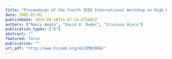 ```yaml
---
title: "Proceedings of the Fourth IEEE International Workshop on High Performance Computational Biology (HiCOMB 2005), Denver, CO, April 2005."
date: 2005-01-01
publishDate: 2019-09-18T11:07:24.675607Z
authors: ["Nancy Amato", "David A. Bader", "Srinivas Aluru"]
publication_types: ["0"]
abstract: ""
featured: false
publication: ""
url_pdf: "http://www.hicomb.org/HiCOMB2004/"
---
```


